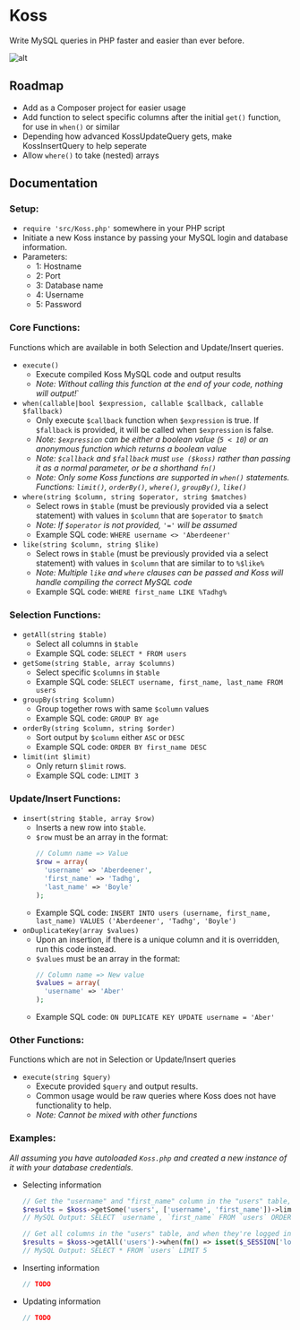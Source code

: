# Koss

Write MySQL queries in PHP faster and easier than ever before.

![alt](https://i.imgur.com/4FN4HlE.png)

## Roadmap
  - Add as a Composer project for easier usage
  - Add function to select specific columns after the initial `get()` function, for use in `when()` or similar
  - Depending how advanced KossUpdateQuery gets, make KossInsertQuery to help seperate
  - Allow `where()` to take (nested) arrays

## Documentation

### Setup:
  - `require 'src/Koss.php'` somewhere in your PHP script
  - Initiate a new Koss instance by passing your MySQL login and database information.
  - Parameters:
    - 1: Hostname
    - 2: Port
    - 3: Database name
    - 4: Username
    - 5: Password

### Core Functions:
Functions which are available in both Selection and Update/Insert queries.
  - `execute()`
    - Execute compiled Koss MySQL code and output results
    - *Note: Without calling this function at the end of your code, nothing will output!*`
  - `when(callable|bool $expression, callable $callback, callable $fallback)`
    - Only execute `$callback` function when `$expression` is true. If `$fallback` is provided, it will be called when `$expression` is false.
    - *Note: `$expression` can be either a boolean value (`5 < 10`) or an anonymous function which returns a boolean value*
    - *Note: `$callback` and `$fallback` must `use ($koss)` rather than passing it as a normal parameter, or be a shorthand `fn()`*
    - *Note: Only some Koss functions are supported in `when()` statements. Functions: `limit()`, `orderBy()`, `where()`, `groupBy()`, `like()`*
  - `where(string $column, string $operator, string $matches)`
    - Select rows in `$table` (must be previously provided via a select statement) with values in `$column` that are `$operator` to `$match`
    - *Note: If `$operator` is not provided, `'='` will be assumed*
    - Example SQL code: `WHERE username <> 'Aberdeener'`
  - `like(string $column, string $like)`
    - Select rows in `$table` (must be previously provided via a select statement) with values in `$column` that are similar to to `%$like%`
    - *Note: Multiple `like` and `where` clauses can be passed and Koss will handle compiling the correct MySQL code*
    - Example SQL code: `WHERE first_name LIKE %Tadhg%`

### Selection Functions:
  - `getAll(string $table)`
    - Select all columns in `$table`
    - Example SQL code: `SELECT * FROM users`
  - `getSome(string $table, array $columns)`
    - Select specific `$columns` in `$table`
    - Example SQL code: `SELECT username, first_name, last_name FROM users`
  - `groupBy(string $column)`
    - Group together rows with same `$column` values
    - Example SQL code: `GROUP BY age`
  - `orderBy(string $column, string $order)`
    - Sort output by `$column` either `ASC` or `DESC`
    - Example SQL code: `ORDER BY first_name DESC`
  - `limit(int $limit)`
    - Only return `$limit` rows.
    - Example SQL code: `LIMIT 3`

### Update/Insert Functions:
  - `insert(string $table, array $row)`
    - Inserts a new row into `$table`.
    - `$row` must be an array in the format:
      ```php
      // Column name => Value
      $row = array(
        'username' => 'Aberdeener',
        'first_name' => 'Tadhg',
        'last_name' => 'Boyle'
      );
      ```
    - Example SQL code: `INSERT INTO users (username, first_name, last_name) VALUES ('Aberdeener', 'Tadhg', 'Boyle')`
  - `onDuplicateKey(array $values)`
    - Upon an insertion, if there is a unique column and it is overridden, run this code instead.
    - `$values` must be an array in the format:
      ```php
      // Column name => New value
      $values = array(
        'username' => 'Aber'
      );
      ```
    - Example SQL code: `ON DUPLICATE KEY UPDATE username = 'Aber'`

### Other Functions:
Functions which are not in Selection or Update/Insert queries
  - `execute(string $query)`
    - Execute provided `$query` and output results.
    - Common usage would be raw queries where Koss does not have functionality to help.
    - *Note: Cannot be mixed with other functions*

### Examples:
*All assuming you have autoloaded `Koss.php` and created a new instance of it with your database credentials.*

  - Selecting information
    ```php
    // Get the "username" and "first_name" column in the "users" table, limit to only the first 5 rows, and sort by their username descending.
    $results = $koss->getSome('users', ['username', 'first_name'])->limit(5)->orderBy('username', 'DESC')->execute();
    // MySQL Output: SELECT `username`, `first_name` FROM `users` ORDER BY `username` DESC LIMIT 5

    // Get all columns in the "users" table, and when they're logged in, limit to only the first 5 rows.
    $results = $koss->getAll('users')->when(fn() => isset($_SESSION['logged_in']), fn() => $koss->limit(5))->execute();
    // MySQL Output: SELECT * FROM `users` LIMIT 5
    ```

  - Inserting information
    ```php
    // TODO
    ```

  - Updating information
    ```php
    // TODO
    ```